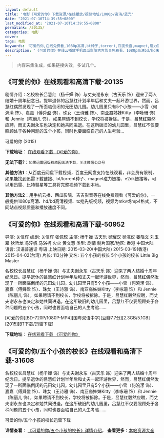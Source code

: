 ```yaml
---
layout: default
title: '电影《可爱的你》下载资源/在线播放/视频地址/1080p/高清/蓝光'
date: "2021-07-10T14:39:55+0800"
last_modified_at: "2021-07-10T14:39:55+0800"
permalink: /20135/
categories: 电影
cover:
tags: 电影
keywords: '可爱的你,在线免费看,1080p高清,bt种子,torrent,百度云盘,magnet,磁力链,迅雷下载资源'
description: '《可爱的你》在线云播放手机西瓜影院吉吉影音免费看，1080p高清bd/hd未删减完整版和tc抢先枪版，mkv/mp4格式，附带bt/torrent种子、magnet/磁力链、百度云盘、网盘资源迅雷下载链接'
---
```


>内容采集生成，如果链接失效，多试几个。


## 《可爱的你》在线观看和高清下载-20135

剧情介绍：名校校长吕慧红（杨千嬅 饰）与丈夫谢永东（古天乐 饰）迎来了两人结婚十周年纪念日。提早退休的吕慧红计划半年后和丈夫一起环游世界，然而，吕慧红偶然发现了一所面临倒闭的元田幼儿园。幼儿园里只有5个小孩——小雪（何涴潆 饰）、嘉嘉（傅舜盈 饰）、珠女（王诗雅 饰）、南亚裔姊妹Kitty（李咏珊 饰）和 Jennie（陈丽儿 饰），如果聘请不到校长，学校将被拆除。于是，吕慧红毅然应聘，而丈夫谢永东也决定和她共同进退。在这所破旧的幼儿园里，吕慧红不仅要照顾处于各种问题的五个小孩，同时也要面临自己的人生考验…


可爱的你 (2015)

**下载地址**： [在线观看下载 《可爱的你》](https://www.btbtdy.me/btdy/dy257.html) 


**无法下载?**：`如果迅雷因版权原因无法下载，关注微信公众号 `

**其他方法1**：从百度云网盘下载视频，百度云网盘支持在线观看，非会员有限制，如果能找到迅雷下载链接、bt/torrent种子、magnet磁力链接、e2dk链接等，可以用迅雷、比特彗星等工具将完整视频下载到本地。

**其他方法2**：用手机云播、西瓜影院、吉吉影音等在线免费观看《可爱的你》，一般提供1080p高清、hd/bd高清视频、tc抢先版视频，视频为mkv或mp4格式，不同站点视频质量和播放速度不同。


## 《可爱的你》在线观看和高清下载-50952

导演: 关信辉 编剧: 关信辉 张佩琼 主演: 杨千嬅 古天乐 吴耀汉 吴浣仪 姜皓文 刘玉翠 狄哲龙 冯淬帆 马浴柯 火火 黄文慧 类型: 剧情 制片国家/地区: 香港 中国大陆 语言: 汉语普通话 粤语 上映日期: 2015-03-20(中国大陆) 2015-03-19(香港) 2015-04-02(台湾) 片长: 113分钟 又名: 五个小孩的校长 5个小孩的校长 Little Big Master

名校校长吕慧红（杨千嬅 饰）与丈夫谢永东（古天乐 饰）迎来了两人结婚十周年纪念日。提早退休的吕慧红计划半年后和丈夫一起环游世界，然而，吕慧红偶然发现了一所面临倒闭的元田幼儿园。幼儿园里只有5个小孩——小雪（何涴潆 饰）、嘉嘉（傅舜盈 饰）、珠女（王诗雅 饰）、南亚裔姊妹Kitty（李咏珊 饰）和 Jennie（陈丽儿 饰），如果聘请不到校长，学校将被拆除。于是，吕慧红毅然应聘，而丈夫谢永东也决定和她共同进退。在这所破旧的幼儿园里，吕慧红不仅要照顾处于各种问题的五个小孩，同时也要面临自己的人生考验……


[可爱的你][BD-720P/1080P-MP4][国粤双语中字][豆瓣7.7分][2.3GB/5.1GB][2015][BT下载/迅雷下载]

**下载地址**： [在线观看下载 《可爱的你》](https://www.btdx8.com/torrent/little_big_master_2015.html) 


## 《可爱的你/五个小孩的校长》在线观看和高清下载-31608

名校校长吕慧红（杨千嬅 饰）与丈夫谢永东（古天乐 饰）迎来了两人结婚十周年纪念日。提早退休的吕慧红计划半年后和丈夫一起环游世界，然而，吕慧红偶然发现了一所面临倒闭的元田幼儿园。幼儿园里只有5个小孩&mdash;—小雪（何涴潆 饰）、嘉嘉（傅舜盈 饰）、珠女（王诗雅 饰）、南亚裔姊妹Kitty（李咏珊 饰）和 Jennie（陈丽儿 饰），如果聘请不到校长，学校将被拆除。于是，吕慧红毅然应聘，而丈夫谢永东也决定和她共同进退。在这所破旧的幼儿园里，吕慧红不仅要照顾处于各种问题的五个小孩，同时也要面临自己的人生考验……


可爱的你/五个小孩的校长迅雷下载

**详情查看**： [《可爱的你/五个小孩的校长》详情介绍](/movie/31608/)， **查看更多**：[本站资源大全](/movie/t/all/)

